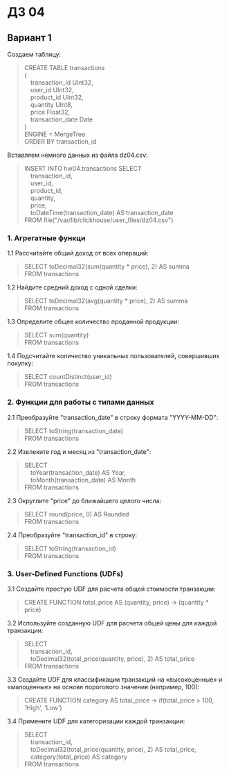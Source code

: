 # ДЗ 04  
## Вариант 1  
Создаем таблицу:  
>CREATE TABLE transactions  
(  
    &emsp;transaction_id UInt32,  
    &emsp;user_id UInt32,  
    &emsp;product_id UInt32,  
    &emsp;quantity UInt8,  
    &emsp;price Float32,  
    &emsp;transaction_date Date  
)  
ENGINE = MergeTree  
ORDER BY transaction_id  

Вставляем немного данных из файла dz04.csv:  
>INSERT INTO hw04.transactions SELECT  
    &emsp;transaction_id,  
    &emsp;user_id,  
    &emsp;product_id,  
    &emsp;quantity,  
    &emsp;price,  
    &emsp;toDateTime(transaction_date) AS transaction_date  
FROM file("/var/lib/clickhouse/user_files/dz04.csv")

### 1. Агрегатные функци  
1.1 Рассчитайте общий доход от всех операций:  
>SELECT toDecimal32(sum(quantity * price), 2) AS summa  
FROM transactions

1.2 Найдите средний доход с одной сделки:  
>SELECT toDecimal32(avg(quantity * price), 2) AS summa  
FROM transactions

1.3 Определите общее количество проданной продукции:  
>SELECT sum(quantity)  
FROM transactions

1.4 Подсчитайте количество уникальных пользователей, совершивших покупку:  
>SELECT countDistinct(user_id)  
FROM transactions

### 2. Функции для работы с типами данных  
2.1 Преобразуйте "transaction_date" в строку формата "YYYY-MM-DD":  
>SELECT toString(transaction_date)  
FROM transactions

2.2 Извлеките год и месяц из "transaction_date":  
>SELECT  
    &emsp;toYear(transaction_date) AS Year,  
    &emsp;toMonth(transaction_date) AS Month  
FROM transactions  
  
2.3 Округлите "price" до ближайшего целого числа:  
>SELECT round(price, 0) AS Rounded  
FROM transactions

2.4 Преобразуйте "transaction_id" в строку:  
>SELECT toString(transaction_id)  
FROM transactions

### 3. User-Defined Functions (UDFs)  
3.1 Создайте простую UDF для расчета общей стоимости транзакции:  
>CREATE FUNCTION total_price AS (quantity, price) -> (quantity * price)
  
3.2 Используйте созданную UDF для расчета общей цены для каждой транзакции:  
>SELECT  
    &emsp;transaction_id,  
    &emsp;toDecimal32(total_price(quantity, price), 2) AS total_price  
FROM transactions  
  
3.3 Создайте UDF для классификации транзакций на «высокоценные» и «малоценные» на основе порогового значения (например, 100):  
>CREATE FUNCTION category AS total_price -> if(total_price > 100, 'High', 'Low')

3.4 Примените UDF для категоризации каждой транзакции:  
>SELECT  
    &emsp;transaction_id,  
    &emsp;toDecimal32(total_price(quantity, price), 2) AS total_price,  
    &emsp;category(total_price) AS category  
FROM transactions

